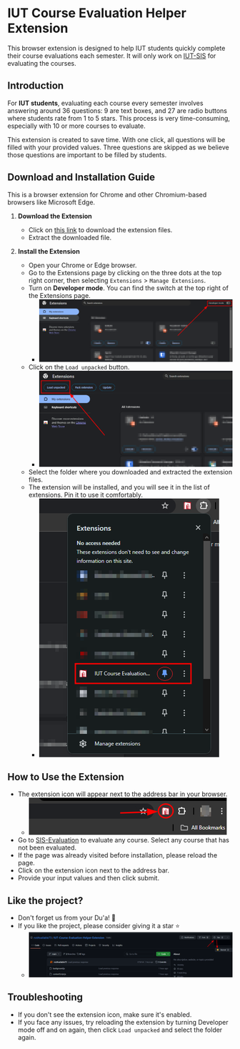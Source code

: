 # IUT Course Evaluation Helper Extension

This browser extension is designed to help IUT students quickly complete their course evaluations each semester. It will only work on [IUT-SIS](https://sis.iutoic-dhaka.edu) for evaluating the courses.

## Introduction

For **IUT students**, evaluating each course every semester involves answering around 36 questions: 9 are text boxes, and 27 are radio buttons where students rate from 1 to 5 stars. This process is very time-consuming, especially with 10 or more courses to evaluate.

This extension is created to save time. With one click, all questions will be filled with your provided values. Three questions are skipped as we believe those questions are important to be filled by students.

## Download and Installation Guide

This is a browser extension for Chrome and other Chromium-based browsers like Microsoft Edge.

1. **Download the Extension**
   - Click on [this link](https://github.com/notAvailable73/IUT-Course-Evaluation-Helper-Extension/archive/refs/heads/main.zip) to download the extension files.
   - Extract the downloaded file.

2. **Install the Extension**
   - Open your Chrome or Edge browser.
   - Go to the Extensions page by clicking on the three dots at the top right corner, then selecting `Extensions` > `Manage Extensions`.
   - Turn on **Developer mode**. You can find the switch at the top right of the Extensions page.
     - ![Developer mode](images/developer_mode.png)
   - Click on the `Load unpacked` button.
     - ![Load unpacked button](images/load_unpacked.png)
   - Select the folder where you downloaded and extracted the extension files.
   - The extension will be installed, and you will see it in the list of extensions. Pin it to use it comfortably.
     - ![Installed extension](images/installed_extension.png)

## How to Use the Extension
 
   - The extension icon will appear next to the address bar in your browser.
     - ![Extension icon](images/extension_icon.png)
   - Go to [SIS-Evaluation](https://sis.iutoic-dhaka.edu/evaluation-list) to evaluate any course. Select any course that has not been evaluated.
   - If the page was already visited before installation, please reload the page.
   - Click on the extension icon next to the address bar.
   - Provide your input values and then click submit.
## Like the project?
   - Don't forget us from your Du'a! 🤲
   - If you like the project, please consider giving it a star ⭐️
      - ![Give Star](images/give_star.png)

## Troubleshooting

- If you don't see the extension icon, make sure it's enabled.
- If you face any issues, try reloading the extension by turning Developer mode off and on again, then click `Load unpacked` and select the folder again.
